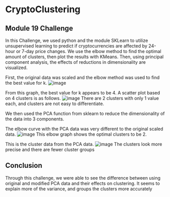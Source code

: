 # CryptoClustering

## Module 19 Challenge

In this Challenge, we used python and the module SKLearn to utilize unsupervised learning to predict if cryptocurrencies are affected by 24-hour or 7-day price changes. We use the elbow method to find the optimal amount of clusters, then plot the results with KMeans. Then, using principal component analysis, the effects of reductions in dimensionality are visualized. 

First, the original data was scaled and the elbow method was used to find the best value for k. 
![image](https://github.com/andymatsuura/CryptoClustering/assets/150174589/6d15cf21-6ff7-4b9d-b2a0-e606b110b127)

From this graph, the best value for k appears to be 4. A scatter plot based on 4 clusters is as follows.
![image](https://github.com/andymatsuura/CryptoClustering/assets/150174589/027a8d30-1a3b-44f2-a9e0-8972dd826936)
There are 2 clusters with only 1 value each, and clusters are not easy to differentiate. 

We then used the PCA function from sklearn to reduce the dimensionality of the data into 3 components. 

The elbow curve with the PCA data was very different to the original scaled data. 
![image](https://github.com/andymatsuura/CryptoClustering/assets/150174589/41274f45-0cef-4393-aa34-fdd2f038a971)
This elbow graph shows the optimal clusters to be 2.

This is the cluster data from the PCA data. 
![image](https://github.com/andymatsuura/CryptoClustering/assets/150174589/2ceda675-fbce-4dc7-ae00-17d8f04e4f2f)
The clusters look more precise and there are fewer cluster groups

## Conclusion

Through this challenge, we were able to see the difference between using original and modified PCA data and their effects on clustering. It seems to explain more of the variance, and groups the clusters more accurately
